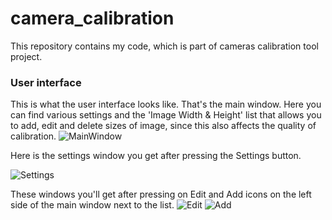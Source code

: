 # camera_calibration
This repository contains my code, which is part of cameras calibration tool project.

### User interface
This is what the user interface looks like.
That's the main window. Here you can find various settings and the 'Image Width & Height' list that allows you to add, edit and delete sizes of image, since this also affects the quality of calibration.
![MainWindow](https://user-images.githubusercontent.com/61746700/131347168-d32da3a1-1065-49c1-b255-d8fc0cdc361a.PNG)

Here is the settings window you get after pressing the Settings button.

![Settings](https://user-images.githubusercontent.com/61746700/131347224-e9439467-bf08-4dc0-8b92-1fb2116a06ef.jpg)

These windows you'll get after pressing on Edit and Add icons on the left side of the main window next to the list.
![Edit](https://user-images.githubusercontent.com/61746700/131347700-f1bb6bfc-f013-437c-86d7-8d6f29d6baca.png)
![Add](https://user-images.githubusercontent.com/61746700/131347718-22524536-f56a-401d-ad84-d06f58f5bbb1.png)
